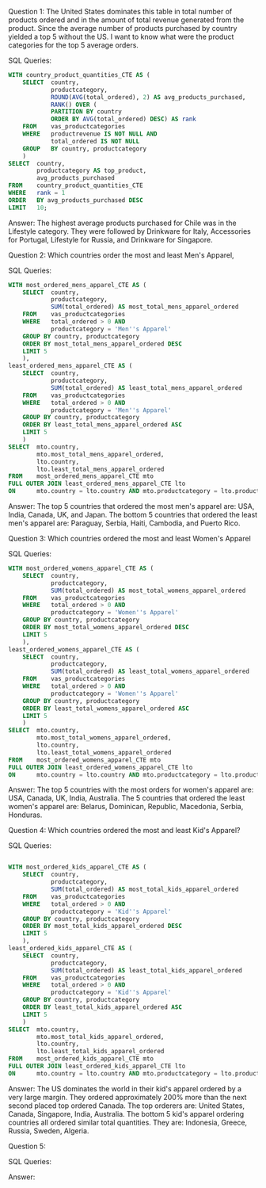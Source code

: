 Question 1: The United States dominates this table in total number of products ordered and in the amount of total revenue generated from the product. Since the average number of products purchased by country yielded a top 5 without the US. I want to know what were the product categories for the top 5 average orders.  

SQL Queries:
```sql
WITH country_product_quantities_CTE AS (
	SELECT 	country,
			productcategory,
			ROUND(AVG(total_ordered), 2) AS avg_products_purchased,
			RANK() OVER (
			PARTITION BY country
			ORDER BY AVG(total_ordered) DESC) AS rank
	FROM	vas_productcategories
	WHERE	productrevenue IS NOT NULL AND
			total_ordered IS NOT NULL
	GROUP	BY country, productcategory
	)
SELECT	country,
		productcategory AS top_product,
		avg_products_purchased
FROM	country_product_quantities_CTE
WHERE	rank = 1
ORDER	BY avg_products_purchased DESC
LIMIT 	10;
```
Answer:
The highest average products purchased for Chile was in the Lifestyle category. They were followed by Drinkware for Italy, Accessories for Portugal, Lifestyle for Russia, and Drinkware for Singapore. 

Question 2: Which countries order the most and least Men's Apparel,

SQL Queries:
```sql
WITH most_ordered_mens_apparel_CTE AS (
    SELECT	country,
        	productcategory,
        	SUM(total_ordered) AS most_total_mens_apparel_ordered
    FROM 	vas_productcategories
    WHERE	total_ordered > 0 AND
        	productcategory = 'Men''s Apparel'
    GROUP BY country, productcategory
    ORDER BY most_total_mens_apparel_ordered DESC
    LIMIT 5
	),
least_ordered_mens_apparel_CTE AS (
    SELECT	country,
        	productcategory,
        	SUM(total_ordered) AS least_total_mens_apparel_ordered
    FROM 	vas_productcategories
    WHERE	total_ordered > 0 AND
        	productcategory = 'Men''s Apparel'
    GROUP BY country, productcategory
    ORDER BY least_total_mens_apparel_ordered ASC
    LIMIT 5
	)
SELECT	mto.country,
    	mto.most_total_mens_apparel_ordered,
		lto.country,
    	lto.least_total_mens_apparel_ordered
FROM 	most_ordered_mens_apparel_CTE mto
FULL OUTER JOIN least_ordered_mens_apparel_CTE lto
ON 		mto.country = lto.country AND mto.productcategory = lto.productcategory;
```
Answer:
The top 5 countries that ordered the most men's apparel are: USA, India, Canada, UK, and Japan.
The bottom 5 countries that ordered the least men's apparel are: Paraguay, Serbia, Haiti, Cambodia, and Puerto Rico. 


Question 3: Which countries ordered the most and least Women's Apparel

SQL Queries:
```sql
WITH most_ordered_womens_apparel_CTE AS (
    SELECT	country,
        	productcategory,
        	SUM(total_ordered) AS most_total_womens_apparel_ordered
    FROM 	vas_productcategories
    WHERE	total_ordered > 0 AND
        	productcategory = 'Women''s Apparel'
    GROUP BY country, productcategory
    ORDER BY most_total_womens_apparel_ordered DESC
    LIMIT 5
	),
least_ordered_womens_apparel_CTE AS (
    SELECT	country,
        	productcategory,
        	SUM(total_ordered) AS least_total_womens_apparel_ordered
    FROM 	vas_productcategories
    WHERE	total_ordered > 0 AND
        	productcategory = 'Women''s Apparel'
    GROUP BY country, productcategory
    ORDER BY least_total_womens_apparel_ordered ASC
    LIMIT 5
	)
SELECT	mto.country,
    	mto.most_total_womens_apparel_ordered,
		lto.country,
    	lto.least_total_womens_apparel_ordered
FROM 	most_ordered_womens_apparel_CTE mto
FULL OUTER JOIN least_ordered_womens_apparel_CTE lto
ON 		mto.country = lto.country AND mto.productcategory = lto.productcategory;
```
Answer:
The top 5 countries with the most orders for women's apparel are: USA, Canada, UK, India, Australia.
The 5 countries that ordered the least women's apparel are: Belarus, Dominican, Republic, Macedonia, Serbia, Honduras. 


Question 4: Which countries ordered the most and least Kid's Apparel?

SQL Queries:
```sql

WITH most_ordered_kids_apparel_CTE AS (
    SELECT	country,
        	productcategory,
        	SUM(total_ordered) AS most_total_kids_apparel_ordered
    FROM 	vas_productcategories
    WHERE	total_ordered > 0 AND
        	productcategory = 'Kid''s Apparel'
    GROUP BY country, productcategory
    ORDER BY most_total_kids_apparel_ordered DESC
    LIMIT 5
	),
least_ordered_kids_apparel_CTE AS (
    SELECT	country,
        	productcategory,
        	SUM(total_ordered) AS least_total_kids_apparel_ordered
    FROM 	vas_productcategories
    WHERE	total_ordered > 0 AND
        	productcategory = 'Kid''s Apparel'
    GROUP BY country, productcategory
    ORDER BY least_total_kids_apparel_ordered ASC
    LIMIT 5
	)
SELECT	mto.country,
    	mto.most_total_kids_apparel_ordered,
		lto.country,
    	lto.least_total_kids_apparel_ordered
FROM 	most_ordered_kids_apparel_CTE mto
FULL OUTER JOIN least_ordered_kids_apparel_CTE lto
ON 		mto.country = lto.country AND mto.productcategory = lto.productcategory

```
Answer:
The US dominates the world in their kid's apparel ordered by a very large margin. They ordered approximately 200% more than the next second placed top ordered Canada. The top orderers are: United States, Canada, Singapore, India, Australia.
The bottom 5 kid's apparel ordering countries all ordered similar total quantities. They are: Indonesia, Greece, Russia, Sweden, Algeria.


Question 5: 

SQL Queries:

Answer:
